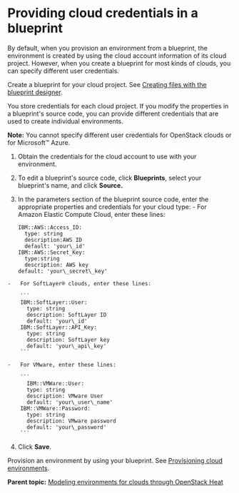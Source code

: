 # Providing cloud credentials in a blueprint

By default, when you provision an environment from a blueprint, the environment is created by using the cloud account information of its cloud project. However, when you create a blueprint for most kinds of clouds, you can specify different user credentials.

Create a blueprint for your cloud project. See [Creating files with the blueprint designer](blueprint_edit.md).

You store credentials for each cloud project. If you modify the properties in a blueprint's source code, you can provide different credentials that are used to create individual environments.

**Note:** You cannot specify different user credentials for OpenStack clouds or for Microsoft™ Azure.

1.   Obtain the credentials for the cloud account to use with your environment. 
2.   To edit a blueprint's source code, click **Blueprints**, select your blueprint's name, and click **Source.** 
3.   In the parameters section of the blueprint source code, enter the appropriate properties and credentials for your cloud type: 
    -   For Amazon Elastic Compute Cloud, enter these lines:

        ```
        IBM::AWS::Access_ID:
          type: string
          description:AWS ID
          default: 'your\_id'
        IBM::AWS::Secret_Key:
          type:string
          description: AWS key
        default: 'your\_secret\_key'
        ```

    -   For SoftLayer® clouds, enter these lines:

        ```
        IBM::SoftLayer::User:
          type: string
          description: SoftLayer ID
          default: 'your\_id'
        IBM::SoftLayer::API_Key:
          type: string
          description: SoftLayer key
          default: 'your\_api\_key'
        ```

    -   For VMware, enter these lines:

        ```
          IBM::VMWare::User:
          type: string
          description: VMware User
          default: 'your\_user\_name'
        IBM::VMWare::Password:
          type: string
          description: VMware password
          default: 'your\_password'
        ```

4.   Click **Save**. 

Provision an environment by using your blueprint. See [Provisioning cloud environments](env_provision_ov.md).

**Parent topic:** [Modeling environments for clouds through OpenStack Heat](../../com.edt.doc/topics/blueprint_edit_clouds.md)

